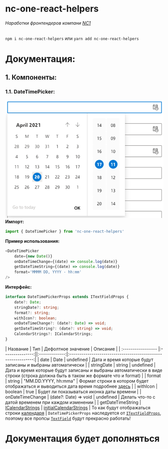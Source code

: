 # nc-one-react-helpers
###### Наработки фронтендеров компани [NC1](https://nc-one.com/)
`npm i nc-one-react-helpers` или `yarn add nc-one-react-helpers`
# Документация:
## 1. Компоненты:
### 1.1. DateTimePicker:
![](https://github.com/nc-one/nc-one-react-helpers/blob/master/demo/DateTimePicker.png?raw=true)
**Импорт:**
```typescript
import { DateTimePicker } from 'nc-one-react-helpers'
```
**Пример использования:**
```typescript
<DateTimePicker
	date={new Date()}
	onDateTimeChange={(date) => console.log(date)}
	getDateTimeString={(date) => console.log(date)}
	format='MMMM DD, YYYY - hh:mm'
/>
```
**Интерфейс:**
```typescript
interface DateTimePickerProps extends ITextFieldProps {
	date?: Date;
	stringDate?: string;
	format?: string;
	withIcon?: boolean;
	onDateTimeChange?: (date?: Date) => void;
	getDateTimeString?: (date?: string) => void;
	CalendarStrings?: ICalendarStrings;
}
```
| Название  | Тип  | Дефолтное значение | Описание |
| :----------------- |:---------------:||:-------------:|:------------------------------------------------------------:|
| date  | Date | undefined | Дата и время которые будут записаны и выбраны автоматически |
| stringDate  | string  | undefined | Дата и время которые будут записаны и выбраны автоматически в виде строки (строка должна быть в таком же формате что и format) |
 | format | string | "MM.DD.YYYY, hh:mma" | Формат строки в котором будет отображаться и выводиться дата время подробнее [здесь](https://momentjs.com/) |
| withIcon | boolean | true | Будет ли показываться иконка даты времени |
| onDateTimeChange | (date?: Date) => void | undefined | Делать что-то с датой временем при каждом изменении |
| getDateTimeString | [ICalendarStrings](https://developer.microsoft.com/en-us/fluentui#/controls/web/references/datetimeutilities#ICalendarStrings) | [initialCalendarStrings](https://github.com/nc-one/nc-one-react-helpers/blob/master/demo/initialCalendarStrings.png?raw=true) | То как будут отображаться строки [календаря](https://developer.microsoft.com/en-us/fluentui#/controls/web/calendar) |
`DateTimePickerProps` наследуется от [`ITextFieldProps`](https://developer.microsoft.com/en-us/fluentui#/controls/web/textfield#ITextFieldProps), поэтому все пропсы [`TextField`](https://developer.microsoft.com/en-us/fluentui#/controls/web/textfield) будут прекрасно работать!
# Документация будет дополняться
